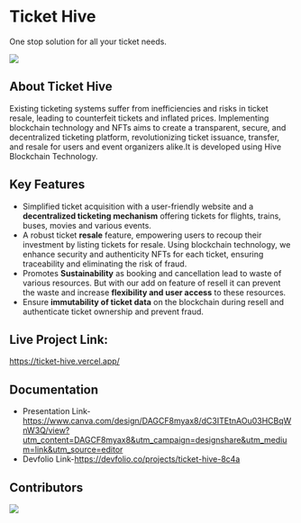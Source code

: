 # Ticket Hive
One stop solution for all your ticket needs.

![](https://images.ecency.com/DQmSEXUZ8onircidFnDefmxxAGzTLJ4cR95Y4WjjZp1NJsm/divijss.jpeg)

## About Ticket Hive

Existing ticketing systems suffer from inefficiencies and risks in ticket resale, leading to counterfeit tickets and inflated prices. Implementing blockchain technology and NFTs aims to create a transparent, secure, and decentralized ticketing platform, revolutionizing ticket issuance, transfer, and resale for users and event organizers alike.It is developed using Hive Blockchain Technology.

## Key Features

* Simplified ticket acquisition with a user-friendly website and a **decentralized ticketing mechanism** offering tickets for flights, trains, buses, movies and various events.
* A robust ticket **resale** feature, empowering users to recoup their investment by listing tickets for resale. Using blockchain technology, we enhance security and authenticity NFTs for each ticket, ensuring traceability and eliminating the risk of fraud. 
* Promotes **Sustainability** as booking and cancellation lead to waste of various resources. But with our add on feature of resell it can prevent the waste and increase **flexibility and user access** to these resources.
* Ensure **immutability of ticket data** on the blockchain during resell and authenticate ticket ownership and prevent fraud.

## Live Project Link: 

https://ticket-hive.vercel.app/

## Documentation
* Presentation Link-https://www.canva.com/design/DAGCF8myax8/dC3ITEtnAOu03HCBqWnW3Q/view?utm_content=DAGCF8myax8&utm_campaign=designshare&utm_medium=link&utm_source=editor
* Devfolio Link-https://devfolio.co/projects/ticket-hive-8c4a

## Contributors
<a href="https://github.com/Divij-Mahajan/Ticket-Hive/graphs/contributors">
  <img src="https://contrib.rocks/image?repo=Divij-Mahajan/Ticket-Hive" />
</a>



